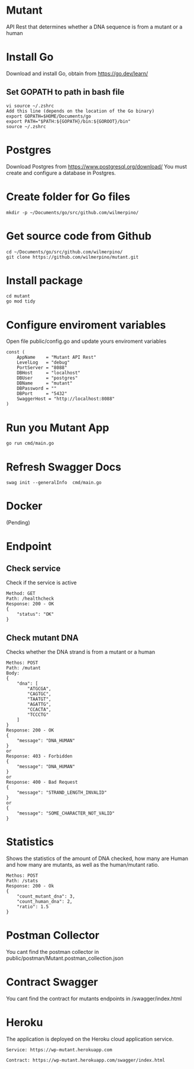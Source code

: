 # Mutant
API Rest that determines whether a DNA sequence is from a mutant or a human

# Install Go
Download and install Go, obtain from https://go.dev/learn/

## Set GOPATH to path in bash file
```
vi source ~/.zshrc
Add this line (depends on the location of the Go binary)
export GOPATH=$HOME/Documents/go
export PATH="$PATH:${GOPATH}/bin:${GOROOT}/bin"
source ~/.zshrc
```
# Postgres
Download Postgres from https://www.postgresql.org/download/
You must create and configure a database in Postgres.

# Create folder for Go files
```
mkdir -p ~/Documents/go/src/github.com/wilmerpino/
```
# Get source code from Github
```
cd ~/Documents/go/src/github.com/wilmerpino/
git clone https://github.com/wilmerpino/mutant.git
```
# Install package
```
cd mutant
go mod tidy
```
# Configure enviroment variables
Open file public/config.go and update yours enviroment variables
```
const (
	AppName    = "Mutant API Rest"
	LevelLog   = "debug"
	PortServer = "8088"
	DBHost     = "localhost"
	DBUser     = "postgres"
	DBName     = "mutant"
	DBPassword = ""
	DBPort     = "5432"
    SwaggerHost = "http://localhost:8088"
)
```

# Run you Mutant App
```
go run cmd/main.go
```

# Refresh Swagger Docs
```
swag init --generalInfo  cmd/main.go
```

# Docker
(Pending)

# Endpoint
## Check service
Check if the service is active
```
Method: GET
Path: /healthcheck
Response: 200 - OK
{
    "status": "OK"
}
```

## Check mutant DNA
Checks whether the DNA strand is from a mutant or a human
```
Methos: POST
Path: /mutant
Body: 
{
    "dna": [
        "ATGCGA",
        "CAGTGC",
        "TAATGT",
        "AGATTG",
        "CCACTA",
        "TCCCTG"
    ]
}
Response: 200 - OK
{
    "message": "DNA_HUMAN"
}
or
Response: 403 - Forbidden
{
    "message": "DNA_HUMAN"
}
or
Response: 400 - Bad Request
{
    "message": "STRAND_LENGTH_INVALID"
}
or
{
    "message": "SOME_CHARACTER_NOT_VALID"
}
```
# Statistics
Shows the statistics of the amount of DNA checked, how many are Human and how many are mutants, as well as the human/mutant ratio.
```
Methos: POST
Path: /stats
Response: 200 - Ok
{
    "count_mutant_dna": 3,
    "count_human_dna": 2,
    "ratio": 1.5
}
```

# Postman Collector
You cant find the postman collector in public/postman/Mutant.postman_collection.json

# Contract Swagger
You cant find the contract for mutants endpoints in /swagger/index.html

# Heroku
The application is deployed on the Heroku cloud application service.
```
Service: https://wp-mutant.herokuapp.com

Contract: https://wp-mutant.herokuapp.com/swagger/index.html
```